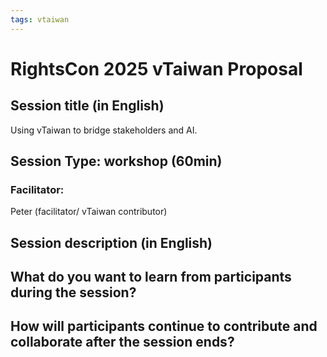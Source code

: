 ```yaml
---
tags: vtaiwan 
---
```

# RightsCon 2025 vTaiwan Proposal 

## Session title (in English)

Using vTaiwan to bridge stakeholders and AI. 

## Session Type: workshop (60min)

### Facilitator:

Peter (facilitator/ vTaiwan contributor)

## Session description (in English)




## What do you want to learn from participants during the session?




## How will participants continue to contribute and collaborate after the session ends?



